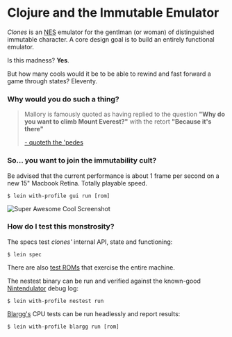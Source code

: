 # Clojure and the Immutable Emulator

*Clones* is an
[NES](https://en.wikipedia.org/wiki/Nintendo_Entertainment_System) emulator for
the gentlman (or woman) of distinguished immutable character. A core design
goal is to build an entirely functional emulator.

Is this madness? **Yes**.

But how many cools would it be to be able to rewind and fast forward a game
through states? Eleventy.

### Why would you do such a thing?

> Mallory is famously quoted as having replied to the question **"Why do you
> want to climb Mount Everest?"** with the retort **"Because it's there"**
>
> [- quoteth the 'pedes](https://en.wikipedia.org/wiki/George_Mallory)

### So... you want to join the immutability cult?

Be advised that the current performance is about 1 frame per second on a new
15" Macbook Retina. Totally playable speed.

    $ lein with-profile gui run [rom]

![Super Awesome Cool Screenshot](https://raw.github.com/samfoo/clones/master/assets/mariobros.png)

### How do I test this monstrosity?

The specs test *clones'* internal API, state and functioning:

    $ lein spec

There are also [test ROMs](http://wiki.nesdev.com/w/index.php/Emulator_tests)
that exercise the entire machine.

The nestest binary can be run and verified against the known-good
[Nintendulator](http://www.qmtpro.com/~nes/nintendulator/) debug log:

    $ lein with-profile nestest run

[Blargg's](http://blargg.8bitalley.com/nes-tests/) CPU tests can be run
headlessly and report results:

    $ lein with-profile blargg run [rom]

